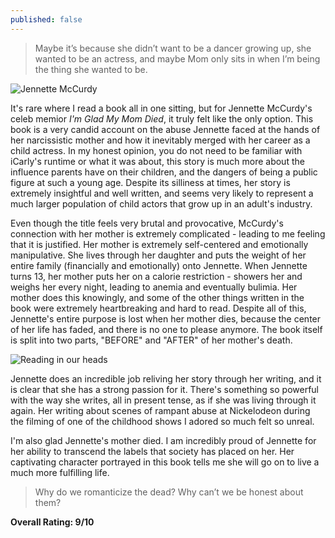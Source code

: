 ```yaml
---
published: false
---
```

> Maybe it’s because she didn’t want to be a dancer growing up, she wanted to be an actress, and maybe Mom only sits in when I’m being the thing she wanted to be.

![Jennette McCurdy](https://cdn.mos.cms.futurecdn.net/6mJUueSc4KjuaFFnQLwcVQ-1200-80.png)

It's rare where I read a book all in one sitting, but for Jennette McCurdy's celeb memior _I'm Glad My Mom Died_, it truly felt like the only option. This book is a very candid account on the abuse Jennette faced at the hands of her narcissistic mother and how it inevitably merged with her career as a child actress. In my honest opinion, you do not need to be familiar with iCarly's runtime or what it was about, this story is much more about the influence parents have on their children, and the dangers of being a public figure at such a young age. Despite its silliness at times, her story is extremely insightful and well written, and seems very likely to represent a much larger population of child actors that grow up in an adult's industry.

Even though the title feels very brutal and provocative, McCurdy's connection with her mother is extremely complicated - leading to me feeling that it is justified. Her mother is extremely self-centered and emotionally manipulative. She lives through her daughter and puts the weight of her entire family (financially and emotionally) onto Jennette. When Jennette turns 13, her mother puts her on a calorie restriction - showers her and weighs her every night, leading to anemia and eventually bulimia. Her mother does this knowingly, and some of the other things written in the book were extremely heartbreaking and hard to read. Despite all of this, Jennette's entire purpose is lost when her mother dies, because the center of her life has faded, and there is no one to please anymore. The book itself is split into two parts, "BEFORE" and "AFTER" of her mother's death.

![Reading in our heads](https://images.gr-assets.com/hostedimages/1458799818ra/18531075.gif)

Jennette does an incredible job reliving her story through her writing, and it is clear that she has a strong passion for it. There's something so powerful with the way she writes, all in present tense, as if she was living through it again. Her writing about scenes of rampant abuse at Nickelodeon during the filming of one of the childhood shows I adored so much felt so unreal.

I'm also glad Jennette's mother died. I am incredibly proud of Jennette for her ability to transcend the labels that society has placed on her. Her captivating character portrayed in this book tells me she will go on to live a much more fulfilling life.

> Why do we romanticize the dead? Why can’t we be honest about them?

**Overall Rating: 9/10**